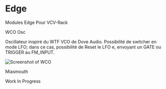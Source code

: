 # Edge
Modules Edge Pour VCV-Rack



WCO Osc

Oscillateur inspiré du WTF VCO de Dove Audio.
Possibilité de switcher en mode LFO; dans ce cas, possibilité de Reset le LFO
e, envoyant un GATE ou TRIGGER au FM_INPUT.

![Screenshot of WCO](https://github.com/Edge-Modules/Edge/blob/master/res/WCO_preview.jpg)


Miasmouth

Work In Progress


